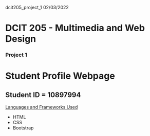 dcit205_project_1
02/03/2022
# DCIT 205 - Multimedia and Web Design

### Project 1 
# Student Profile Webpage
## Student ID = 10897994

<u>Languages and Frameworks Used</u>
- HTML
- CSS
- Bootstrap
